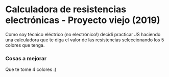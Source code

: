 # Calculadora de resistencias electrónicas - Proyecto viejo (2019)

Como soy técnico eléctrico (no electrónico!) decidí practicar JS haciendo una calculadora que te diga el valor de las resistencias seleccionando los 5 colores que tenga. 

### Cosas a mejorar
Que te tome 4 colores :)
